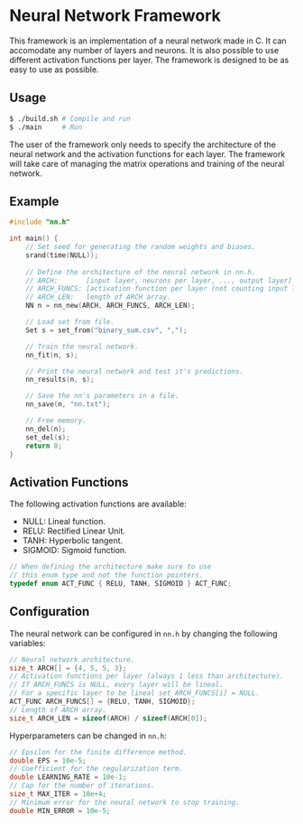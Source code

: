 # Neural Network Framework

This framework is an implementation of a neural network made in C. It can accomodate any number of layers and neurons. It is also possible to use different activation functions per layer. The framework is designed to be as easy to use as possible.

## Usage

```bash
$ ./build.sh # Compile and run
$ ./main     # Run
```
The user of the framework only needs to specify the architecture of the neural network and the activation functions for each layer. The framework will take care of managing the matrix operations and training of the neural network.

## Example
```C
#include "nn.h"

int main() {
    // Set seed for generating the random weights and biases.
    srand(time(NULL));
    
    // Define the architecture of the neural network in nn.h.
    // ARCH:       [input layer, neurons per layer, ..., output layer]
    // ARCH_FUNCS: [activation function per layer (not counting input layer)]
    // ARCH_LEN:   length of ARCH array.
    NN n = nn_new(ARCH, ARCH_FUNCS, ARCH_LEN);

    // Load set from file.
    Set s = set_from("binary_sum.csv", ",");

    // Train the neural network.
    nn_fit(n, s);

    // Print the neural network and test it's predictions.
    nn_results(n, s);

    // Save the nn's parameters in a file.
    nn_save(n, "nn.txt");

    // Free memory.
    nn_del(n);
    set_del(s);
    return 0;
}

```

## Activation Functions
The following activation functions are available:

* NULL: Lineal function.
* RELU: Rectified Linear Unit.
* TANH: Hyperbolic tangent.
* SIGMOID: Sigmoid function.

```C
// When defining the architecture make sure to use
// this enum type and not the function pointers.
typedef enum ACT_FUNC { RELU, TANH, SIGMOID } ACT_FUNC;
```


## Configuration
The neural network can be configured in `nn.h` by changing the following variables:

```C
// Neural network architecture.
size_t ARCH[] = {4, 5, 5, 3};
// Activation functions per layer (always 1 less than architecture).
// If ARCH_FUNCS is NULL, every layer will be lineal.
// For a specific layer to be lineal set ARCH_FUNCS[i] = NULL.
ACT_FUNC ARCH_FUNCS[] = {RELU, TANH, SIGMOID};
// Length of ARCH array.
size_t ARCH_LEN = sizeof(ARCH) / sizeof(ARCH[0]);
```
Hyperparameters can be changed in `nn.h`:
```C
// Epsilon for the finite difference method.
double EPS = 10e-5;
// Coefficient for the regularization term.
double LEARNING_RATE = 10e-1;
// Cap for the number of iterations.
size_t MAX_ITER = 10e+4;
// Minimum error for the neural network to stop training.
double MIN_ERROR = 10e-5;
```